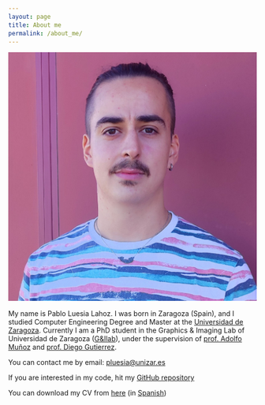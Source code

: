 ```yaml
---
layout: page
title: About me
permalink: /about_me/
---
```


![Pablo Luesia Lahoz](./avatar.jpg)

My name is Pablo Luesia Lahoz. I was born in Zaragoza (Spain), and I studied Computer Engineering Degree and Master at the [Universidad de Zaragoza](https://www.unizar.es/). Currently I am a PhD student in the Graphics & Imaging Lab of Universidad de Zaragoza ([G&Ilab](https://graphics.unizar.es/)), under the supervision of [prof. Adolfo Muñoz](http://webdiis.unizar.es/~amunoz/es/) and [prof. Diego Gutierrez](http://giga.cps.unizar.es/~diegog/).

You can contact me by email: [pluesia@unizar.es](mailto:pluesia@unizar.es)

If you are interested in my code, hit my [GitHub repository](https://github.com/p-luesia)

You can download my CV from [here](./documents/CV_English.pdf) (in [Spanish](./documents/CV_Spanish.pdf))

<!-- [jekyll][jekyll-organization] /
[minima](https://github.com/jekyll/minima)

You can find the source code for Jekyll at GitHub:
[jekyll][jekyll-organization] /
[jekyll](https://github.com/jekyll/jekyll) -->

